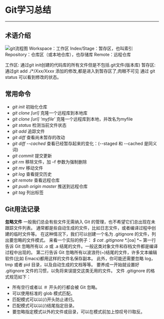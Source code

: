 # Git学习总结
---------------

## 术语介绍
![git流程图]()
Workspace：工作区
Index/Stage：暂存区，也叫索引
Repository：仓库区（或本地仓库），也存储库
Remote：远程仓库

工作区: 通过git init创建的代码库的所有文件但是不包括.git文件(版本库)
暂存区: 通过git add ./*/*Xxx/Xxxx* 添加的修改,都是进入到暂存区了,肉眼不可见 通过 git status 可以看到修改的状态。

## 常用命令
* _git init_
初始化仓库
* _git clone [url]_
克隆一个远程库到本地库
* _git clone [url] ‘myfile’_
克隆一个远程库到本地，并改名为myfile
* _git status_
检测当前文件状态
* _git add_
追踪文件
* _git diff_ 
查看尚未暂存的改动
* _git diff --cached_ 
查看已经暂存起来的变化：(--staged 和 --cached 是同义词)
* _git commit_
提交更新
* _git rm_
移除文件，加 –f 参数为强制删除
* _git mv_
移动文件
* _git log_
查看提交历史
* _git remote_
查看远程仓库
* _git push origin master_
推送到远程仓库
* _git tag_
列出标签

## Git用法记录
**忽略文件**
一般我们总会有些文件无需纳入 Git 的管理，也不希望它们总出现在未跟踪文件列表。 通常都是些自动生成的文件，比如日志文件，或者编译过程中创建的临时文件等。 在这种情况下，我们可以创建一个名为 .gitignore 的文件，列出要忽略的文件模式。 来看一个实际的例子：
_$ cat .gitignore_
*.\[oa\]
*~
第一行告诉 Git 忽略所有以 .o 或 .a 结尾的文件。一般这类对象文件和存档文件都是编译过程中出现的。 
第二行告诉 Git 忽略所有以波浪符(~)结尾的文件，许多文本编辑软件(比如 Emacs)都用这样的文件名保存副本。 此外，你可能还需要忽略 log，tmp 或者 pid 目录，以及自动生成的文档等等。 要养成一开始就设置好 .gitignore 文件的习惯，以免将来误提交这类无用的文件。
文件 .gitignore 的格式规范如下：
+ 所有空行或者以 ＃ 开头的行都会被 Git 忽略。
+ 可以使用标准的 glob 模式匹配。
+ 匹配模式可以以(/)开头防止递归。
+ 匹配模式可以以(/)结尾指定目录。
+ 要忽略指定模式以外的文件或目录，可以在模式前加上惊叹号(!)取反。

